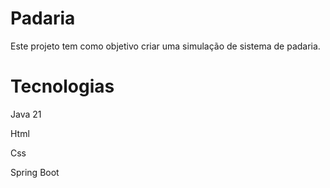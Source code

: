 # Padaria
Este projeto tem como objetivo criar uma simulação de sistema de padaria.

# Tecnologias
Java 21

Html

Css

Spring Boot
